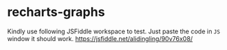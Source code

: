 # recharts-graphs

Kindly use following JSFiddle workspace to test. Just paste the code in `JS` window it should work.
https://jsfiddle.net/alidingling/90v76x08/
